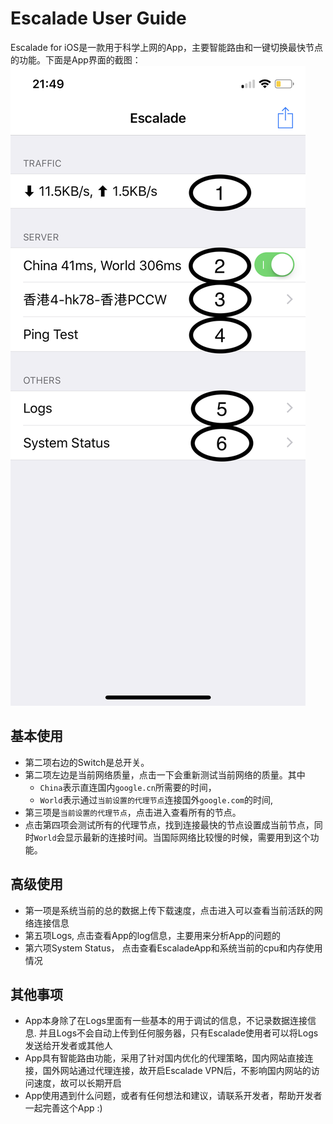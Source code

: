 # Escalade User Guide
Escalade for iOS是一款用于科学上网的App，主要智能路由和一键切换最快节点的功能。下面是App界面的截图：
![Escalade.PNG](Escalade.PNG)

## 基本使用
- 第二项右边的Switch是总开关。
- 第二项左边是当前网络质量，点击一下会重新测试当前网络的质量。其中
    - `China`表示直连国内`google.cn`所需要的时间，
    - `World`表示通过`当前设置的代理节点`连接国外`google.com`的时间,
- 第三项是`当前设置的代理节点`，点击进入查看所有的节点。
- 点击第四项会测试所有的代理节点，找到连接最快的节点设置成当前节点，同时`World`会显示最新的连接时间。当国际网络比较慢的时候，需要用到这个功能。

## 高级使用
- 第一项是系统当前的总的数据上传下载速度，点击进入可以查看当前活跃的网络连接信息
- 第五项Logs, 点击查看App的log信息，主要用来分析App的问题的
- 第六项System Status， 点击查看EscaladeApp和系统当前的cpu和内存使用情况

## 其他事项
- App本身除了在Logs里面有一些基本的用于调试的信息，不记录数据连接信息. 并且Logs不会自动上传到任何服务器，只有Escalade使用者可以将Logs发送给开发者或其他人
- App具有智能路由功能，采用了针对国内优化的代理策略，国内网站直接连接，国外网站通过代理连接，故开启Escalade VPN后，不影响国内网站的访问速度，故可以长期开启
- App使用遇到什么问题，或者有任何想法和建议，请联系开发者，帮助开发者一起完善这个App :)

